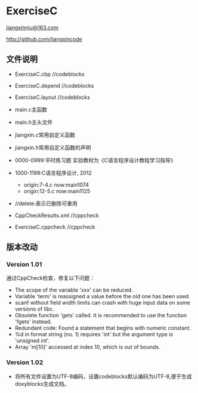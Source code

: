# ExerciseC

jiangxinnju@163.com

http://github.com/jiangxincode

## 文件说明

* ExerciseC.cbp //codeblocks
* ExerciseC.depend //codeblocks
* ExerciseC.layout //codeblocks

* main.c主函数
* main.h主头文件

* jiangxin.c常用自定义函数
* jiangxin.h常用自定义函数的声明

* 0000-0999:平时练习题 实验教材为《C语言程序设计教程学习指导》
* 1000-1199:C语言程序设计, 2012
	* origin:7-4.c now:main1074
	* origin:12-5.c now:main1125
* //delete:表示已删除可重用

* CppCheckResults.xml //cppcheck
* ExerciseC.cppcheck //cppcheck


## 版本改动

### Version 1.01

通过CppCheck检查，修复以下问题：

* The scope of the variable 'xxx' can be reduced.
* Variable 'term' is reassigned a value before the old one has been used.
* scanf without field width limits can crash with huge input data on some versions of libc.
* Obsolete function 'gets' called. It is recommended to use the function 'fgets' instead.
* Redundant code: Found a statement that begins with numeric constant.
* %d in format string (no. 1) requires 'int' but the argument type is 'unsigned int'.
* Array 'm[10]' accessed at index 10, which is out of bounds.

### Version 1.02

* 将所有文件设置为UTF-8编码，设置codeblocks默认编码为UTF-8,便于生成doxyblocks生成文档。
